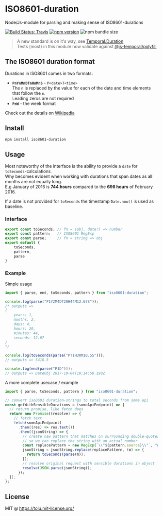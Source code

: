 # ISO8601-duration

Node/Js-module for parsing and making sense of ISO8601-durations

[![Build Status: Travis](https://img.shields.io/travis/tolu/ISO8601-duration/master.svg)][travis]
[![npm version](https://img.shields.io/npm/v/iso8601-duration.svg)][npm]
![npm bundle size][bundlephobia]

> A new standard is on it's way, see [Temporal.Duration](https://tc39.es/proposal-temporal/docs/duration.html)  
> Tests (most) in this module now validate against [@js-temporal/polyfill](https://www.npmjs.com/package/@js-temporal/polyfill)

## The ISO8601 duration format

Durations in ISO8601 comes in two formats:

- **`PnYnMnDTnHnMnS`** - `P<date>T<time>`  
  The `n` is replaced by the value for each of the date and time elements that follow the `n`.  
  Leading zeros are not required
- **`PnW`** - the week format

Check out the details on [Wikipedia](https://en.wikipedia.org/wiki/ISO_8601#Durations)

## Install

```sh
npm install iso8601-duration
```

## Usage

Most noteworthy of the interface is the ability to provide a `date` for `toSeconds`-calculations.  
Why becomes evident when working with durations that span dates as all months are not equally long.  
E.g January of 2016 is **744 hours** compared to the **696 hours** of February 2016.

If a date is not provided for `toSeconds` the timestamp `Date.now()` is used as baseline.

### Interface

```js
export const toSeconds; // fn = (obj, date?) => number
export const pattern;   // ISO8601 RegExp
export const parse;     // fn = string => obj
export default {
	toSeconds,
	pattern,
	parse
}
```

### Example

Simple usage

```js
import { parse, end, toSeconds, pattern } from "iso8601-duration";

console.log(parse("P1Y2M4DT20H44M12.67S"));
/* outputs =>
{
	years: 1,
	months: 2,
	days: 4,
	hours: 20,
	minutes: 44,
	seconds: 12.67
}
*/

console.log(toSeconds(parse("PT1H30M10.5S")));
// outputs => 5410.5

console.log(end(parse("P1D")));
// outputs => DateObj 2017-10-04T10:14:50.190Z
```

A more complete usecase / example

```js
import { parse, toSeconds, pattern } from "iso8601-duration";

// convert iso8601 duration-strings to total seconds from some api
const getWithSensibleDurations = (someApiEndpoint) => {
  // return promise, like fetch does
  return new Promise((resolve) => {
    // fetch text
    fetch(someApiEndpoint)
      .then((res) => res.text())
      .then((jsonString) => {
        // create new pattern that matches on surrounding double-quotes
        // so we can replace the string with an actual number
        const replacePattern = new RegExp(`\\"${pattern.source}\\"`, "g");
        jsonString = jsonString.replace(replacePattern, (m) => {
          return toSeconds(parse(m));
        });
        // resolve original request with sensible durations in object
        resolve(JSON.parse(jsonString));
      });
  });
};
```

## License

MIT @ https://tolu.mit-license.org/

[travis]: https://travis-ci.org/tolu/ISO8601-duration "travis build status"
[npm]: https://www.npmjs.com/package/iso8601-duration "npm package"
[bundlephobia]: https://img.shields.io/bundlephobia/minzip/iso8601-duration
